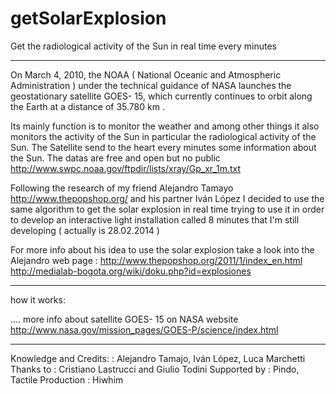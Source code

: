 getSolarExplosion
=================

Get the radiological activity of the Sun in real time every minutes
___

On March 4, 2010, the NOAA ( National Oceanic and Atmospheric Administration ) under the technical guidance of NASA launches the geostationary satellite GOES- 15, which currently continues to orbit along the Earth at a distance of 35.780 km .

Its mainly function is to monitor the weather and among other things it also monitors the activity of the Sun in particular the radiological activity of the Sun. The Satellite send to the heart every minutes some information about the Sun. The datas are free and open but no public http://www.swpc.noaa.gov/ftpdir/lists/xray/Gp_xr_1m.txt

Following the research of my friend Alejandro Tamayo http://www.thepopshop.org/ and his partner Iván López I decided to use the same algorithm to get the solar explosion in real time trying to use it in order to develop an interactive light installation called 8 minutes that I'm still developing ( actually is 28.02.2014 )

For more info about his idea to use the solar explosion take a look into the Alejandro web page :
http://www.thepopshop.org/2011/1/index_en.html
http://medialab-bogota.org/wiki/doku.php?id=explosiones

___
how it works:

....
more info about satellite GOES- 15 on NASA website http://www.nasa.gov/mission_pages/GOES-P/science/index.html

___

Knowledge and Credits: :
Alejandro Tamajo, Iván López, Luca Marchetti
Thanks to : Cristiano Lastrucci and Giulio Todini
Supported by : Pindo, Tactile
Production : Hiwhim

